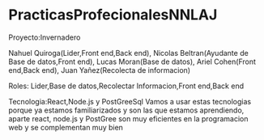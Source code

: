# PracticasProfecionalesNNLAJ

Proyecto:Invernadero

Nahuel Quiroga(Lider,Front end,Back end),
Nicolas Beltran(Ayudante de Base de datos,Front end),
Lucas Moran(Base de datos),
Ariel Cohen(Front end,Back end),
Juan Yañez(Recolecta de informacion)

Roles:
Lider,Base de datos,Recolectar Informacion,Front end,Back end

Tecnologia:React,Node.js y PostGreeSql
Vamos a usar estas tecnologias porque ya estamos familiarizados y son las que estamos aprendiendo, aparte react, node.js y PostGree son muy eficientes en la programacion web y se complementan muy bien
